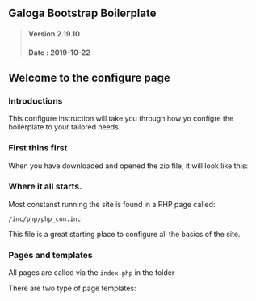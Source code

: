 ## Galoga Bootstrap Boilerplate
> #### Version 2.19.10 
> #### Date : 2019-10-22

## Welcome to the configure page
### Introductions
This configure instruction will take you through how yo configre the boilerplate to your tailored needs.

### First thins first
When you have downloaded and opened the zip file, it will look like this:



### Where it all starts.
Most constanst running the site is found in a PHP page called:

<code>/inc/php/php_con.inc</code>

This file is a great starting place to configure all the basics of the site.

### Pages and templates
All pages are called via the <code>index.php</code> in the folder 

There are two type of page templates: 
